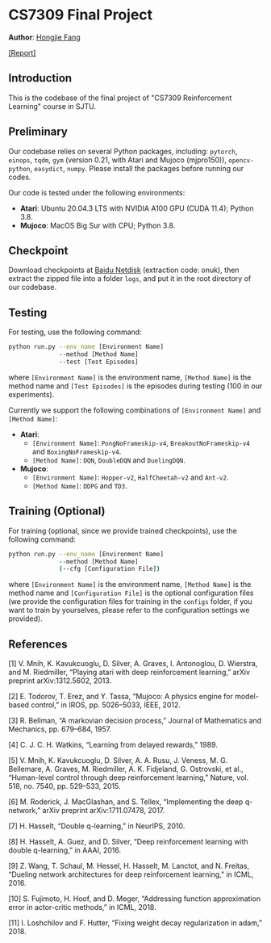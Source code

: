 # CS7309 Final Project

**Author**: [Hongjie Fang](http://github.com/galaxies99/)

[[Report]](assets/report.pdf) 

## Introduction

This is the codebase of the final project of "CS7309 Reinforcement Learning" course in SJTU.

## Preliminary

Our codebase relies on several Python packages, including: `pytorch`, `einops`, `tqdm`, `gym` (version 0.21, with Atari and Mujoco (mjpro150)), `opencv-python`, `easydict`, `numpy`. Please install the packages before running our codes.

Our code is tested under the following environments:

- **Atari**: Ubuntu 20.04.3 LTS with NVIDIA A100 GPU (CUDA 11.4); Python 3.8.
- **Mujoco**: MacOS Big Sur with CPU; Python 3.8.

## Checkpoint

Download checkpoints at [Baidu Netdisk](https://pan.baidu.com/s/1CdFhlUiTs741v9yXq--U3A) (extraction code: onuk), then extract the zipped file into a folder `logs`, and put it in the root directory of our codebase.

## Testing

For testing, use the following command:

```bash
python run.py --env_name [Environment Name] 
              --method [Method Name] 
              --test [Test Episodes]
```

where `[Environment Name]` is the environment name, `[Method Name]` is the method name and `[Test Episodes]` is the episodes during testing (100 in our experiments).

Currently we support the following combinations of `[Environment Name]` and `[Method Name]`:

- **Atari**:
  - `[Environment Name]`: `PongNoFrameskip-v4`, `BreakoutNoFrameskip-v4` and `BoxingNoFrameskip-v4`.
  - `[Method Name]`: `DQN`, `DoubleDQN` and `DuelingDQN`.
- **Mujoco**:
  - `[Environment Name]`: `Hopper-v2`, `HalfCheetah-v2` and `Ant-v2`.
  - `[Method Name]`: `DDPG` and `TD3`.

## Training (Optional)

For training (optional, since we provide trained checkpoints), use the following command:

```bash
python run.py --env_name [Environment Name] 
              --method [Method Name] 
              (--cfg [Configuration File])
```

where `[Environment Name]` is the environment name, `[Method Name]` is the method name and `[Configuration File]` is the optional configuration files (we provide the configuration files for training in the `configs` folder, if you want to train by yourselves, please refer to the configuration settings we provided).

## References

[1] V. Mnih, K. Kavukcuoglu, D. Silver, A. Graves, I. Antonoglou, D. Wierstra, and M. Riedmiller, “Playing atari with deep reinforcement learning,” arXiv preprint arXiv:1312.5602, 2013.

[2] E. Todorov, T. Erez, and Y. Tassa, “Mujoco: A physics engine for model-based control,” in IROS, pp. 5026–5033, IEEE, 2012.

[3] R. Bellman, “A markovian decision process,” Journal of Mathematics and Mechanics, pp. 679–684, 1957.

[4] C. J. C. H. Watkins, “Learning from delayed rewards,” 1989.

[5] V. Mnih, K. Kavukcuoglu, D. Silver, A. A. Rusu, J. Veness, M. G. Bellemare, A. Graves, M. Riedmiller, A. K. Fidjeland, G. Ostrovski, et al., “Human-level control through deep reinforcement learning,” Nature, vol. 518, no. 7540, pp. 529–533, 2015.

[6] M. Roderick, J. MacGlashan, and S. Tellex, “Implementing the deep q-network,” arXiv preprint arXiv:1711.07478, 2017.

[7] H. Hasselt, “Double q-learning,” in NeurIPS, 2010.

[8] H. Hasselt, A. Guez, and D. Silver, “Deep reinforcement learning with double q-learning,” in AAAI, 2016.

[9] Z. Wang, T. Schaul, M. Hessel, H. Hasselt, M. Lanctot, and N. Freitas, “Dueling network architectures for deep reinforcement learning,” in ICML, 2016.

[10] S. Fujimoto, H. Hoof, and D. Meger, “Addressing function approximation error in actor-critic methods,” in ICML, 2018.

[11] I. Loshchilov and F. Hutter, “Fixing weight decay regularization in adam,” 2018.
